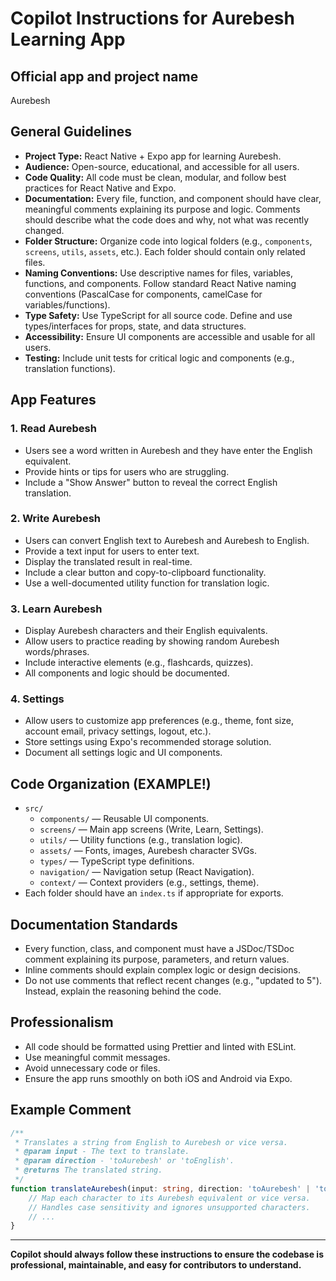 [//]: # (Copilot Instructions for Aurebesh Learning App)

# Copilot Instructions for Aurebesh Learning App

## Official app and project name

Aurebesh

## General Guidelines

- **Project Type:** React Native + Expo app for learning Aurebesh.
- **Audience:** Open-source, educational, and accessible for all users.
- **Code Quality:** All code must be clean, modular, and follow best practices for React Native and Expo.
- **Documentation:** Every file, function, and component should have clear, meaningful comments explaining its purpose and logic. Comments should describe what the code does and why, not what was recently changed.
- **Folder Structure:** Organize code into logical folders (e.g., `components`, `screens`, `utils`, `assets`, etc.). Each folder should contain only related files.
- **Naming Conventions:** Use descriptive names for files, variables, functions, and components. Follow standard React Native naming conventions (PascalCase for components, camelCase for variables/functions).
- **Type Safety:** Use TypeScript for all source code. Define and use types/interfaces for props, state, and data structures.
- **Accessibility:** Ensure UI components are accessible and usable for all users.
- **Testing:** Include unit tests for critical logic and components (e.g., translation functions).

## App Features

### 1. Read Aurebesh
- Users see a word written in Aurebesh and they have enter the English equivalent.
- Provide hints or tips for users who are struggling.
- Include a "Show Answer" button to reveal the correct English translation.

### 2. Write Aurebesh 
- Users can convert English text to Aurebesh and Aurebesh to English.
- Provide a text input for users to enter text.
- Display the translated result in real-time.
- Include a clear button and copy-to-clipboard functionality.
- Use a well-documented utility function for translation logic.

### 3. Learn Aurebesh 
- Display Aurebesh characters and their English equivalents.
- Allow users to practice reading by showing random Aurebesh words/phrases.
- Include interactive elements (e.g., flashcards, quizzes).
- All components and logic should be documented.

### 4. Settings 
- Allow users to customize app preferences (e.g., theme, font size, account email, privacy settings, logout, etc.).
- Store settings using Expo's recommended storage solution.
- Document all settings logic and UI components.

## Code Organization (EXAMPLE!)

- `src/`
	- `components/` — Reusable UI components.
	- `screens/` — Main app screens (Write, Learn, Settings).
	- `utils/` — Utility functions (e.g., translation logic).
	- `assets/` — Fonts, images, Aurebesh character SVGs.
	- `types/` — TypeScript type definitions.
	- `navigation/` — Navigation setup (React Navigation).
	- `context/` — Context providers (e.g., settings, theme).
- Each folder should have an `index.ts` if appropriate for exports.

## Documentation Standards

- Every function, class, and component must have a JSDoc/TSDoc comment explaining its purpose, parameters, and return values.
- Inline comments should explain complex logic or design decisions.
- Do not use comments that reflect recent changes (e.g., "updated to 5"). Instead, explain the reasoning behind the code.

## Professionalism

- All code should be formatted using Prettier and linted with ESLint.
- Use meaningful commit messages.
- Avoid unnecessary code or files.
- Ensure the app runs smoothly on both iOS and Android via Expo.

## Example Comment

```typescript
/**
 * Translates a string from English to Aurebesh or vice versa.
 * @param input - The text to translate.
 * @param direction - 'toAurebesh' or 'toEnglish'.
 * @returns The translated string.
 */
function translateAurebesh(input: string, direction: 'toAurebesh' | 'toEnglish'): string {
	// Map each character to its Aurebesh equivalent or vice versa.
	// Handles case sensitivity and ignores unsupported characters.
	// ...
}
```

---

**Copilot should always follow these instructions to ensure the codebase is professional, maintainable, and easy for contributors to understand.**
